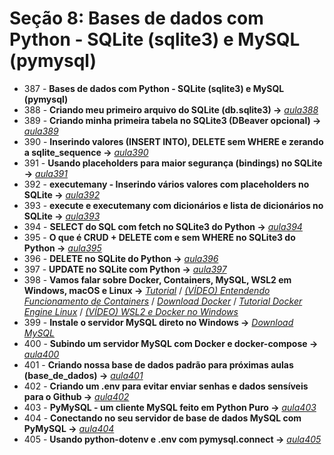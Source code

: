 # Seção 8: Bases de dados com Python - SQLite (sqlite3) e MySQL (pymysql)

- 387 - **Bases de dados com Python - SQLite (sqlite3) e MySQL (pymysql)**
- 388 - **Criando meu primeiro arquivo do SQLite (db.sqlite3) ->** *[aula388](./aula_sqlite)*
- 389 - **Criando minha primeira tabela no SQLite3 (DBeaver opcional) ->** *[aula389](./aula_sqlite)*
- 390 - **Inserindo valores (INSERT INTO), DELETE sem WHERE e zerando a sqlite_sequence ->** *[aula390](./aula_sqlite)*
- 391 - **Usando placeholders para maior segurança (bindings) no SQLite ->** *[aula391](./aula_sqlite)*
- 392 - **executemany - Inserindo vários valores com placeholders no SQLite ->** *[aula392](./aula_sqlite)*
- 393 - **execute e executemany com dicionários e lista de dicionários no SQLite ->** *[aula393](./aula_sqlite)*
- 394 - **SELECT do SQL com fetch no SQLite3 do Python ->** *[aula394](./aula_sqlite)*
- 395 - **O que é CRUD + DELETE com e sem WHERE no SQLite3 do Python ->** *[aula395](./aula_sqlite/)*
- 396 - **DELETE no SQLite do Python ->** *[aula396](./aula_sqlite/)*
- 397 - **UPDATE no SQLite com Python ->** *[aula397](./aula_sqlite/)*
- 398 - **Vamos falar sobre Docker, Containers, MySQL, WSL2 em Windows, macOS e Linux ->** *[Tutorial](./aula_mysql/tutorial.md)* / *[(VÍDEO) Entendendo Funcionamento de Containers](https://www.youtube.com/watch?v=85k8se4Zo70)* / *[Download Docker](https://www.docker.com/products/docker-desktop/)* / *[Tutorial Docker Engine Linux](https://docs.docker.com/engine/install/ubuntu/)* / *[(VÍDEO) WSL2 e Docker no Windows](https://www.youtube.com/watch?v=05YN8F8ajBc)*
- 399 - **Instale o servidor MySQL direto no Windows ->** *[Download MySQL](https://www.mysql.com/downloads/)*
- 400 - **Subindo um servidor MySQL com Docker e docker-compose ->** *[aula400](./aula_mysql/aula400.md)*
- 401 - **Criando nossa base de dados padrão para próximas aulas (base_de_dados) ->** *[aula401](./aula_mysql/)*
- 402 - **Criando um .env para evitar enviar senhas e dados sensíveis para o Github ->** *[aula402](./aula_mysql/)*
- 403 - **PyMySQL - um cliente MySQL feito em Python Puro ->** *[aula403](./aula_mysql/aula403.md)*
- 404 - **Conectando no seu servidor de base de dados MySQL com PyMySQL ->** *[aula404](./aula_mysql)*
- 405 - **Usando python-dotenv e .env com pymysql.connect ->** *[aula405](./aula_mysql)*